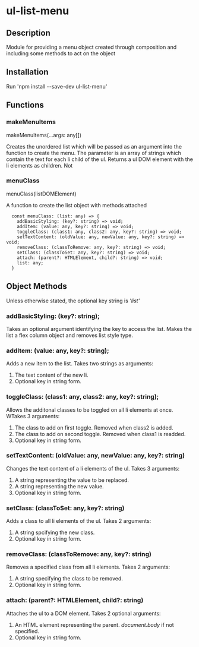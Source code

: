 # ul-list-menu

## Description

Module for providing a menu object created through composition and including some methods to act on the object

## Installation

Run 'npm install --save-dev ul-list-menu'

## Functions

### makeMenuItems

makeMenuItems(...args: any[])

Creates the unordered list which will be passed as an argument into the function to create the menu. The parameter is an array of strings which contain the text for each li child of the ul.
Returns a ul DOM element with the li elements as children.
Not 

### menuClass

menuClass(listDOMElement)

A function to create the list object with methods attached

```
  const menuClass: (list: any) => {
    addBasicStyling: (key?: string) => void;
    addItem: (value: any, key?: string) => void;
    toggleClass: (class1: any, class2: any, key?: string) => void;
    setTextContent: (oldValue: any, newValue: any, key?: string) => void;
    removeClass: (classToRemove: any, key?: string) => void;
    setClass: (classToSet: any, key?: string) => void;
    attach: (parent?: HTMLElement, child?: string) => void;
    list: any;
  }
```

## Object Methods

Unless otherwise stated, the optional key string is <i>'list'</i>

### addBasicStyling: (key?: string);

Takes an optional argument identifying the key to access the list.
Makes the list a flex column object and removes list style type.

### addItem: (value: any, key?: string);

Adds a new item to the list. Takes two strings as arguments:
1. The text content of the new li.
2. Optional key in string form.

### toggleClass: (class1: any, class2: any, key?: string);

Allows the additonal classes to be toggled on all li elements at once. WTakes 3 arguments:
1. The class to add on first toggle. Removed when class2 is added.
2. The class to add on second toggle. Removed when class1 is readded.
3. Optional key in string form.

### setTextContent: (oldValue: any, newValue: any, key?: string)

Changes the text content of a li elements of the ul. Takes 3 arguments:
1. A string representing the value to be replaced.
2. A string representing the new value.
3. Optional key in string form.

### setClass: (classToSet: any, key?: string)

Adds a class to all li elements of the ul. Takes 2 arguments:
1. A string spcifying the new class.
2. Optional key in string form.

### removeClass: (classToRemove: any, key?: string)

Removes a specified class from all li elements. Takes 2 arguments:
1. A string specifying the class to be removed.
2. Optional key in string form.

### attach: (parent?: HTMLElement, child?: string)

Attaches the ul to a DOM element. Takes 2 optional arguments:
1. An HTML element representing the parent. <em>document.body</em> if not specified.
2. Optional key in string form.
